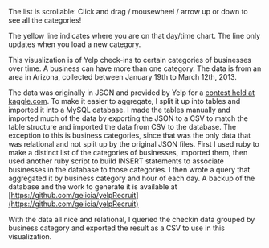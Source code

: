 The list is scrollable: Click and drag / mousewheel / arrow up or down to see all the categories!

The yellow line indicates where you are on that day/time chart. The line only updates when you load a new category.

This visualization is of Yelp check-ins to certain categories of businesses over time. A business can have more than one category. The data is from an area in Arizona, collected between January 19th to March 12th, 2013.

The data was originally in JSON and provided by Yelp for a [contest held at kaggle.com](https://www.kaggle.com/c/yelp-recruiting). To make it easier to aggregate, I split it up into tables and imported it into a MySQL database. I made the tables manually and imported much of the data by exporting the JSON to a CSV to match the table structure and imported the data from CSV to the database. The exception to this is business categories, since that was the only data that was relational and not split up by the original JSON files. First I used ruby to make a distinct list of the categories of businesses, imported them, then used another ruby script to build INSERT statements to associate businesses in the database to those categories. I then wrote a query that aggregated it by business category and hour of each day. A backup of the database and the work to generate it is available at [https://github.com/gelicia/yelpRecruit](https://github.com/gelicia/yelpRecruit)

With the data all nice and relational, I queried the checkin data grouped by business category and exported the result as a CSV to use in this visualization.